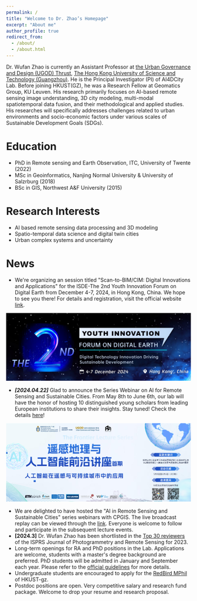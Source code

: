 ```yaml
---
permalink: /
title: "Welcome to Dr. Zhao’s Homepage"
excerpt: "About me"
author_profile: true
redirect_from: 
  - /about/
  - /about.html
---
```


Dr. Wufan Zhao is currently an Assistant Professor at [the Urban Governance and Design (UGOD) Thrust](https://soch.hkust-gz.edu.cn/academics/ugod/), [The Hong Kong University of Science and Technology (Guangzhou)](https://www.hkust-gz.edu.cn/). He is the Principal Investigator (PI) of AI4DCity Lab. Before joining HKUST(GZ), he was a Research Fellow at Geomatics Group, KU Leuven. His research primarily focuses on AI-based remote sensing image understanding, 3D city modeling, multi-modal spatiotemporal data fusion, and their methodological and applied studies. His researches will specifically addresses challenges related to urban environments and socio-economic factors under various scales of Sustainable Development Goals (SDGs).


Education
======
* PhD in Remote sensing and Earth Observation, ITC, University of Twente (2022)
* MSc in Geoinformatics, Nanjing Normal University & University of Salzrburg (2018)
* BSc in GIS, Northwest A&F University (2015)


Research Interests
======
* AI based remote sensing data processing and 3D modeling
* Spatio-temporal data science and digital twin cities
* Urban complex systems and uncertainty

News
======
* We're organizing an session titled "Scan-to-BIM/CIM: Digital Innovations and Applications" for the ISDE-The 2nd Youth Innovation Forum on Digital Earth from December 4-7, 2024, in Hong Kong, China. We hope to see you there! For details and registration, visit the official website [link](https://www.isde-ysin.org/2024/#/).

<p align="center"> 
     <img src="../images/digital twins.jpg" width="650"> 
</p>

* **_[2024.04.22]_**
Glad to announce the Series Webinar on AI for Remote Sensing and Sustainable Cities. From May 8th to June 6th, our lab will have the honor of hosting 10 distinguished young scholars from leading European institutions to share their insights. Stay tuned! Check the details [here](https://mp.weixin.qq.com/s/YDy10ISAOWq_eQ9ZOlCIdg)!

<p align="center"> 
     <img src="../images/seminar.jpg" width="650"> 
</p>

* We are delighted to have hosted the "AI in Remote Sensing and Sustainable Cities" series webinars with CPGIS. The live broadcast replay can be viewed through the [link](https://space.bilibili.com/3546668626610569/video). Everyone is welcome to follow and participate in the subsequent lecture events.
* **[2024.3]** Dr. Wufan Zhao has been shortlisted in the [Top 30 reviewers](https://www.sciencedirect.com/journal/isprs-journal-of-photogrammetry-and-remote-sensing/about/news#appreciation-for-the-reviewers-for-the-calendar-year-2023) of the ISPRS Journal of Photogrammetry and Remote Sensing for 2023.
* Long-term openings for RA and PhD positions in the Lab. Applications are welcome, students with a master's degree background are preferred. PhD students will be admitted in January and September each year. Please refer to the [official guidelines](https://fytgs.hkust-gz.edu.cn/admissions) for more details.
* Undergraduate students are encouraged to apply for the [RedBird MPhil](https://www.hkust-gz.edu.cn/academics/teaching-and-learning-innovation/red-bird-mphil-program/) of HKUST-gz.
* Postdoc positions are open. Very competitive salary and research fund package. Welcome to drop your resume and research proposal.
